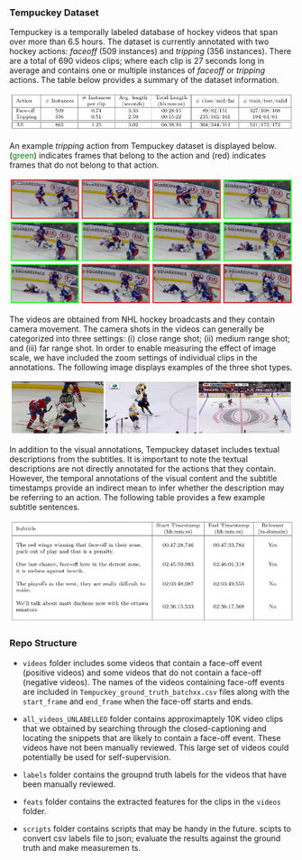 ### Tempuckey Dataset
Tempuckey is a temporally labeled database of hockey videos that span over more than 6.5 hours. The dataset is currently annotated with two hockey actions: *faceoff* (509 instances) and *tripping* (356 instances). There are a total of 690 videos clips; where each clip is 27 seconds long in average and contains one or multiple instances of *faceoff* or *tripping* actions. The table below provides a summary of the dataset information.

<img src="https://github.com/R2D2oid/Tempuckey/blob/master/docs/tempuckey_info.png" alt="Tempuckey Dataset Info" width="800"/>

An example *tripping* action from Tempuckey dataset is displayed below. (<span style="color:green">green</span>) indicates frames that belong to the action and (red) indicates frames that do not belong to that action.

<img src="https://github.com/R2D2oid/Tempuckey/blob/master/docs/tempuckey_tripping_example.png" alt="Tripping" width="600"/>

The videos are obtained from NHL hockey broadcasts and they contain camera movement.
The camera shots in the videos can generally be categorized into three settings: (i) close range shot; (ii) medium range shot; and (iii) far range shot. In order to enable measuring the effect of image scale, we have included the zoom settings of individual clips in the annotations. The following image displays examples of the three shot types.

<img src="https://github.com/R2D2oid/Tempuckey/blob/master/docs/tempuckey_three_shots.png" alt="Tripping" width="600"/>

In addition to the visual annotations, Tempuckey dataset includes textual descriptions from the subtitles. It is important to note the textual descriptions are not directly annotated for the actions that they contain. However, the temporal annotations of the visual content and the subtitle timestamps provide an indirect mean to infer whether the description may be referring to an action. The following table provides a few example subtitle sentences.

<img src="https://github.com/R2D2oid/Tempuckey/blob/master/docs/tempuckey_sentence_examples.png" alt="Tripping" width="600"/>


### Repo Structure

- `videos` folder includes some videos that contain a face-off event (positive videos) and some videos that do not contain a face-off (negative videos).
The names of the videos containing face-off events are included in `Tempuckey_ground_truth_batchxx.csv` files along with the `start_frame` and `end_frame` when the face-off starts and ends.

- `all_videos_UNLABELLED` folder contains approximaptely 10K video clips that we obtained by searching through the closed-captioning and locating the snippets that are likely to contain a face-off event. These videos have not been manually reviewed. This large set of videos could potentially be used for self-supervision.

- `labels` folder contains the groupnd truth labels for the videos that have been manually reviewed.

- `feats` folder contains the extracted features for the clips in the `videos` folder.

- `scripts` folder contains scripts that may be handy in the future. scipts to convert csv labels file to json; evaluate the results against the ground truth and make measuremen
ts.

                                                                                                                                                
